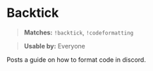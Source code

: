 # Backtick

> **Matches:** `!backtick`, `!codeformatting`

> **Usable by:** Everyone

Posts a guide on how to format code in discord.
